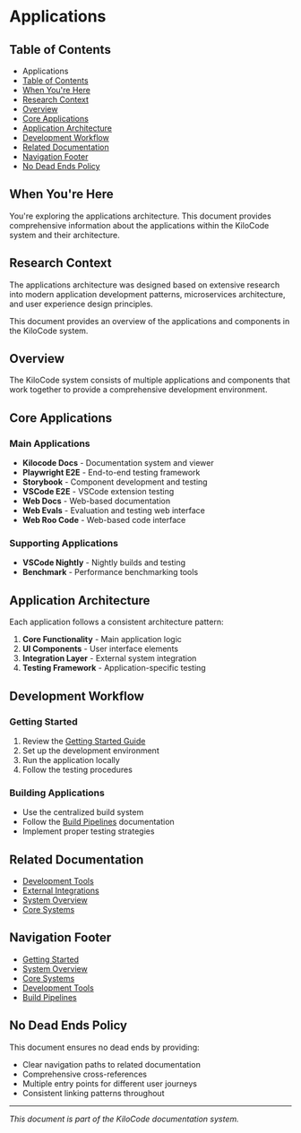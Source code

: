 # Applications

## Table of Contents

* Applications
* [Table of Contents](#table-of-contents)
* [When You're Here](#when-youre-here)
* [Research Context](#research-context)
* [Overview](#overview)
* [Core Applications](#core-applications)
* [Application Architecture](#application-architecture)
* [Development Workflow](#development-workflow)
* [Related Documentation](#related-documentation)
* [Navigation Footer](#navigation-footer)
* [No Dead Ends Policy](#no-dead-ends-policy)

## When You're Here

You're exploring the applications architecture. This document provides comprehensive information about the applications within the KiloCode system and their architecture.

## Research Context

The applications architecture was designed based on extensive research into modern application development patterns, microservices architecture, and user experience design principles.

This document provides an overview of the applications and components in the KiloCode system.

## Overview

The KiloCode system consists of multiple applications and components that work together to provide a comprehensive development environment.

## Core Applications

### Main Applications
- **Kilocode Docs** - Documentation system and viewer
- **Playwright E2E** - End-to-end testing framework
- **Storybook** - Component development and testing
- **VSCode E2E** - VSCode extension testing
- **Web Docs** - Web-based documentation
- **Web Evals** - Evaluation and testing web interface
- **Web Roo Code** - Web-based code interface

### Supporting Applications
- **VSCode Nightly** - Nightly builds and testing
- **Benchmark** - Performance benchmarking tools

## Application Architecture

Each application follows a consistent architecture pattern:

1. **Core Functionality** - Main application logic
2. **UI Components** - User interface elements
3. **Integration Layer** - External system integration
4. **Testing Framework** - Application-specific testing

## Development Workflow

### Getting Started
1. Review the [Getting Started Guide](GETTING_STARTED.md)
2. Set up the development environment
3. Run the application locally
4. Follow the testing procedures

### Building Applications
- Use the centralized build system
- Follow the [Build Pipelines](BUILD_PIPELINES.md) documentation
- Implement proper testing strategies

## Related Documentation

- [Development Tools](DEVELOPMENT_TOOLS.md)
- [External Integrations](EXTERNAL_INTEGRATIONS.md)
- [System Overview](SYSTEM_OVERVIEW.md)
- [Core Systems](CORE_SYSTEMS.md)

## Navigation Footer

- [Getting Started](GETTING_STARTED.md)
- [System Overview](SYSTEM_OVERVIEW.md)
- [Core Systems](CORE_SYSTEMS.md)
- [Development Tools](DEVELOPMENT_TOOLS.md)
- [Build Pipelines](BUILD_PIPELINES.md)

## No Dead Ends Policy

This document ensures no dead ends by providing:
- Clear navigation paths to related documentation
- Comprehensive cross-references
- Multiple entry points for different user journeys
- Consistent linking patterns throughout

---

*This document is part of the KiloCode documentation system.*
